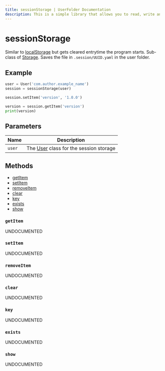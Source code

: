 ```yaml
---
title: sessionStorage | UserFolder Documentation
description: This is a simple library that allows you to read, write and create files within your own folder inside the user folder `C:/User/USER/.python/PACKAGE_ID`
---
```


# sessionStorage

Similar to [localStorage](./localStorage) but gets cleared entrytime the program starts. Sub-class of [Storage](/userfolder/Storage). Saves the file in `.session/UUID.yaml` in the user folder.

## Example

```py
user = User('com.author.example_name')
session = sessionStorage(user)

session.setItem('version', '1.0.0')

version = session.getItem('version')
print(version)
```

## Parameters

| Name   | Description                                                |
| ------ | ---------------------------------------------------------- |
| `user` | The [User](/userfolder/User) class for the session storage |

## Methods

- [getItem](#getitem)
- [setItem](#setitem)
- [removeItem](#removeitem)
- [clear](#clear)
- [key](#key)
- [exists](#exists)
- [show](#show)

### `getItem`

UNDOCUMENTED

### `setItem`

UNDOCUMENTED

### `removeItem`

UNDOCUMENTED

### `clear`

UNDOCUMENTED

### `key`

UNDOCUMENTED

### `exists`

UNDOCUMENTED

### `show`

UNDOCUMENTED
